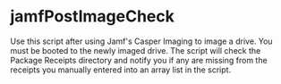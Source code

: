 # jamfPostImageCheck
Use this script after using Jamf's Casper Imaging to image a drive. You must be booted to the newly imaged drive. The script will check the Package Receipts directory and notify you if any are missing from the receipts you manually entered into an array list in the script.
